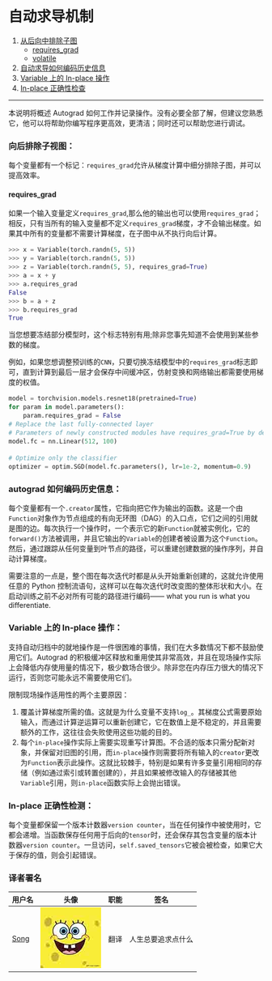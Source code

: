 # 自动求导机制

1.  [从后向中排除子图](#excluding-subgraphs-from-backward)
    *   [requires_grad](#requires_grad)
    *   [volatile](#volatile)
2.  [自动求导如何编码历史信息](#how-autograd-encodes-the-history)
3.  [Variable 上的 In-place 操作](#in-place-operations-on-variables)
4.  [In-place 正确性检查](#in-place-correctness-checks)

* * *

本说明将概述 Autograd 如何工作并记录操作。没有必要全部了解，但建议您熟悉它，他可以将帮助你编写程序更高效，更清洁；同时还可以帮助您进行调试。

### 向后排除子视图：

每个变量都有一个标记：`requires_grad`允许从梯度计算中细分排除子图，并可以提高效率。

#### requires_grad

如果一个输入变量定义`requires_grad`,那么他的输出也可以使用`requires_grad`；相反，只有当所有的输入变量都不定义`requires_grad`梯度，才不会输出梯度。如果其中所有的变量都不需要计算梯度，在子图中从不执行向后计算。

```py
>>> x = Variable(torch.randn(5, 5))
>>> y = Variable(torch.randn(5, 5))
>>> z = Variable(torch.randn(5, 5), requires_grad=True)
>>> a = x + y
>>> a.requires_grad
False
>>> b = a + z
>>> b.requires_grad
True 
```

当您想要冻结部分模型时，这个标志特别有用;除非您事先知道不会使用到某些参数的梯度。

例如，如果您想调整预训练的`CNN`，只要切换冻结模型中的`requires_grad`标志即可，直到计算到最后一层才会保存中间缓冲区，仿射变换和网络输出都需要使用梯度的权值。

```py
model = torchvision.models.resnet18(pretrained=True)
for param in model.parameters():
    param.requires_grad = False
# Replace the last fully-connected layer
# Parameters of newly constructed modules have requires_grad=True by default
model.fc = nn.Linear(512, 100)

# Optimize only the classifier
optimizer = optim.SGD(model.fc.parameters(), lr=1e-2, momentum=0.9) 
```

### autograd 如何编码历史信息：

每个变量都有一个`.creator`属性，它指向把它作为输出的函数。这是一个由`Function`对象作为节点组成的有向无环图（DAG）的入口点，它们之间的引用就是图的边。每次执行一个操作时，一个表示它的新`Function`就被实例化，它的`forward()`方法被调用，并且它输出的`Variable`的创建者被设置为这个`Function`。然后，通过跟踪从任何变量到叶节点的路径，可以重建创建数据的操作序列，并自动计算梯度。

需要注意的一点是，整个图在每次迭代时都是从头开始重新创建的，这就允许使用任意的 Python 控制流语句，这样可以在每次迭代时改变图的整体形状和大小。在启动训练之前不必对所有可能的路径进行编码—— what you run is what you differentiate.

### Variable 上的 In-place 操作：

支持自动归档中的就地操作是一件很困难的事情，我们在大多数情况下都不鼓励使用它们。Autograd 的积极缓冲区释放和重用使其非常高效，并且在现场操作实际上会降低内存使用量的情况下，极少数场合很少。除非您在内存压力很大的情况下运行，否则您可能永远不需要使用它们。

限制现场操作适用性的两个主要原因：

1.  覆盖计算梯度所需的值。这就是为什么变量不支持`log_`。其梯度公式需要原始输入，而通过计算逆运算可以重新创建它，它在数值上是不稳定的，并且需要额外的工作，这往往会失败使用这些功能的目的。
2.  每个`in-place`操作实际上需要实现重写计算图。不合适的版本只需分配新对象，并保留对旧图的引用，而`in-place`操作则需要将所有输入的`creator`更改为`Function`表示此操作。这就比较棘手，特别是如果有许多变量引用相同的存储（例如通过索引或转置创建的），并且如果被修改输入的存储被其他`Variable`引用，则`in-place`函数实际上会抛出错误。

### In-place 正确性检测：

每个变量都保留一个版本计数器`version counter`，当在任何操作中被使用时，它都会递增。当函数保存任何用于后向的`tensor`时，还会保存其包含变量的版本计数器`version counter`。一旦访问，`self.saved_tensors`它被会被检查，如果它大于保存的值，则会引起错误。

### 译者署名

| 用户名 | 头像 | 职能 | 签名 |
| --- | --- | --- | --- |
| [Song](https://ptorch.com) | ![](img/2018033000352689884.jpeg) | 翻译 | 人生总要追求点什么 |